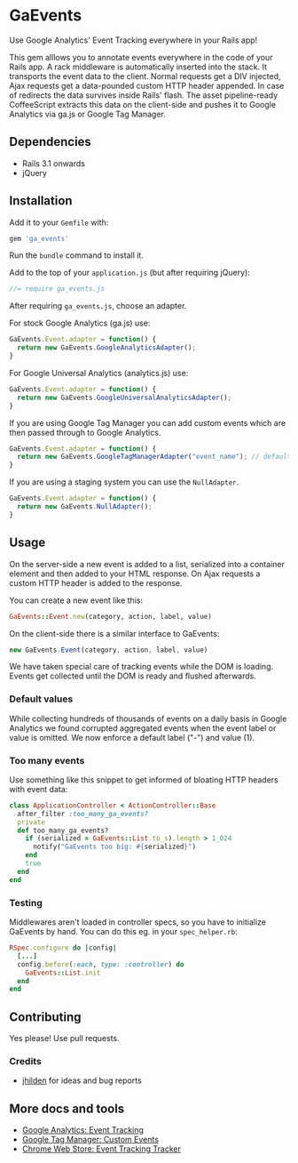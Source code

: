 # GaEvents

Use Google Analytics' Event Tracking everywhere in your Rails app!

This gem alllows you to annotate events everywhere in the code of your Rails
app.
A rack middleware is automatically inserted into the stack. It transports
the event data to the client. Normal requests get a DIV injected, Ajax requests
get a data-pounded custom HTTP header appended. In case of redirects the data
survives inside Rails' flash.
The asset pipeline-ready CoffeeScript extracts this data on the client-side and
pushes it to Google Analytics via ga.js or Google Tag Manager.

## Dependencies

* Rails 3.1 onwards
* jQuery

## Installation

Add it to your `Gemfile` with:

```ruby
gem 'ga_events'
```

Run the `bundle` command to install it.

Add to the top of your `application.js` (but after requiring jQuery):

```javascript
//= require ga_events.js
```

After requiring `ga_events.js`, choose an adapter.

For stock Google Analytics (ga.js) use:

```javascript
GaEvents.Event.adapter = function() {
  return new GaEvents.GoogleAnalyticsAdapter();
}
```

For Google Universal Analytics (analytics.js) use:

```javascript
GaEvents.Event.adapter = function() {
  return new GaEvents.GoogleUniversalAnalyticsAdapter();
}
```

If you are using Google Tag Manager you can add custom events which are then
passed through to Google Analytics.

```javascript
GaEvents.Event.adapter = function() {
  return new GaEvents.GoogleTagManagerAdapter("event_name"); // defaults to ga_event
}
```

If you are using a staging system you can use the `NullAdapter`.

```javascript
GaEvents.Event.adapter = function() {
  return new GaEvents.NullAdapter();
}
```

## Usage

On the server-side a new event is added to a list, serialized into a container
element and then added to your HTML response. On Ajax requests a custom
HTTP header is added to the response.

You can create a new event like this:

```ruby
GaEvents::Event.new(category, action, label, value)
```

On the client-side there is a similar interface to GaEvents:

```javascript
new GaEvents.Event(category, action, label, value)
```

We have taken special care of tracking events while the DOM is loading.
Events get collected until the DOM is ready and flushed afterwards.

### Default values

While collecting hundreds of thousands of events on a daily basis in
Google Analytics we found corrupted aggregated events when the event label or
value is omitted. We now enforce a default label ("-") and value (1).

### Too many events

Use something like this snippet to get informed of bloating HTTP headers with
event data:

```ruby
class ApplicationController < ActionController::Base
  after_filter :too_many_ga_events?
  private
  def too_many_ga_events?
    if (serialized = GaEvents::List.to_s).length > 1_024
      notify("GaEvents too big: #{serialized}")
    end
    true
  end
end
```

### Testing

Middlewares aren't loaded in controller specs, so you have to initialize
GaEvents by hand. You can do this eg. in your `spec_helper.rb`:

```ruby spec_helper.rb
RSpec.configure do |config|
  [...]
  config.before(:each, type: :controller) do
    GaEvents::List.init
  end
end
```

## Contributing

Yes please! Use pull requests.

### Credits

* [jhilden](https://github.com/jhilden) for ideas and bug reports

## More docs and tools

* [Google Analytics: Event Tracking](https://developers.google.com/analytics/devguides/collection/gajs/eventTrackerGuide)
* [Google Tag Manager: Custom Events](http://support.google.com/tagmanager/answer/2574372#GoogleAnalytics)
* [Chrome Web Store: Event Tracking Tracker](https://chrome.google.com/webstore/detail/event-tracking-tracker/npjkfahkbgoagkfpkidpjdemjjmmbcim)
